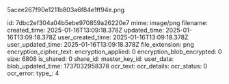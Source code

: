 5acee267f90e1211b803a6f84e1ff94e.png

id: 7dbc2ef304a04b5ebe970859a26220e7
mime: image/png
filename: 
created_time: 2025-01-16T13:09:18.378Z
updated_time: 2025-01-16T13:09:18.378Z
user_created_time: 2025-01-16T13:09:18.378Z
user_updated_time: 2025-01-16T13:09:18.378Z
file_extension: png
encryption_cipher_text: 
encryption_applied: 0
encryption_blob_encrypted: 0
size: 6808
is_shared: 0
share_id: 
master_key_id: 
user_data: 
blob_updated_time: 1737032958378
ocr_text: 
ocr_details: 
ocr_status: 0
ocr_error: 
type_: 4